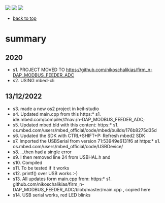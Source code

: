 [![](https://img.shields.io/badge/organization-nikoschalikias-blue.svg)](https://github.com/nikoschalikias) 
[![](https://img.shields.io/badge/remote-n--DAP__MODBUS__FEEDER__ADC-green.svg)](https://github.com/nikoschalikias/firm_n-DAP_MODBUS_FEEDER_ADC)
[![](https://img.shields.io/badge/local-F:\prj_soft\keil--studio\firm__n--DAP__MODBUS__FEEDER__ADC-orange.svg)]() 



* [back to top](README.md) 

# summary

## 2020
* s1.  PROJECT MOVED TO https://github.com/nikoschalikias/firm_n-DAP_MODBUS_FEEDER_ADC
* s2.  USING mbed-cli

##  13/12/2022
* s3.  made a new os2 project in keil-studio
* s4.  Updated main.cpp from  this https:* s1. ide.mbed.com/compiler/#nav:/n-DAP_MODBUS_FEEDER_ADC;
* s5.  Updated mbed.bld with this content: https:* s1. os.mbed.com/users/mbed_official/code/mbed/builds/176b8275d35d
* s6.  Updated  the SDK with CTRL+SHIFT+P: Refresh mbed2 SDK
* s7.  Imported the USBSerial from version 71:53949e6131f6 at https:* s1. os.mbed.com/users/mbed_official/code/USBDevice/
* s8.  ...then had a single error
* s9.  I then  removed line 24 from USBHAL.h and 
* s10.  Compiled
* s11.  To be tested if it works
* s12.  printf() over USB works :-)
* s13.  All updates form  main.cpp from: https:* s1. github.com/nikoschalikias/firm_n-DAP_MODBUS_FEEDER_ADC/blob/master/main.cpp ,  copied here
* s14. USB serial works, red LED blinks